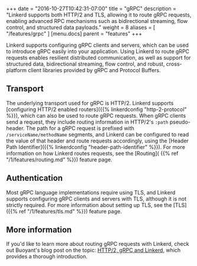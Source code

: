 +++
date = "2016-10-27T10:42:31-07:00"
title = "gRPC"
description = "Linkerd supports both HTTP/2 and TLS, allowing it to route gRPC requests, enabling advanced RPC mechanisms such as bidirectional streaming, flow control, and structured data payloads."
weight = 8
aliases = [
  "/features/grpc"
]
[menu.docs]
  parent = "features"
+++

Linkerd supports configuring gRPC clients and servers, which can be used to
introduce gRPC easily into your application. Using Linkerd to route gRPC
requests enables resilient distributed communication, as well as support for
structured data, bidirectional streaming, flow control, and robust,
cross-platform client libraries provided by gRPC and Protocol Buffers.

## Transport

The underlying transport used for gRPC is HTTP/2. Linkerd supports [configuring
HTTP/2 enabled routers]({{% linkerdconfig "http-2-protocol" %}}), which can also
be used to route gRPC requests. When gRPC clients send a request, they include
routing information in HTTP/2's `:path` pseudo-header. The path for a gRPC
request is prefixed with `/serviceName/methodName` segments, and Linkerd can be
configured to read the value of that header and route requests accordingly,
using the [Header Path Identifier]({{% linkerdconfig "header-path-identifier"
%}}). For more information on how Linkerd routes requests, see the [Routing](
{{% ref "/1/features/routing.md" %}}) feature page.

## Authentication

Most gRPC language implementations require using TLS, and Linkerd supports
configuring gRPC clients and servers with TLS, although it is not strictly
required. For more information about setting up TLS, see the [TLS]({{% ref
"/1/features/tls.md" %}}) feature page.

## More information

If you'd like to learn more about routing gRPC requests with Linkerd, check out
Buoyant's blog post on the topic: [HTTP/2, gRPC and Linkerd](
https://blog.buoyant.io/2017/01/10/http/2-grpc-and-linkerd/),
which provides a thorough introduction.
